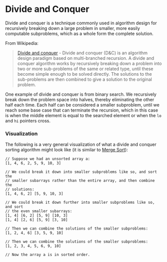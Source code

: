 # Divide and Conquer

Divide and conquer is a technique commonly used in algorithm design for 
recursively breaking down a large problem in smaller, more easily computable 
subproblems, which as a whole form the complete solution.

From Wikipedia:

> [Divide and conquer](https://en.wikipedia.org/wiki/Divide_and_conquer_algorithm) - 
Divide and conquer (D&C) is an algorithm design paradigm based on multi-branched 
recursion. A divide and conquer algorithm works by recursively breaking down a 
problem into two or more sub-problems of the same or related type, until these 
become simple enough to be solved directly. The solutions to the sub-problems 
are then combined to give a solution to the original problem.

One example of divide and conquer is from binary search. We recursively break 
down the problem space into halves, thereby eliminating the other half each
time. Each half can be considered a smaller subproblem, until we reach some 
base case that can terminate the recursion, which in this case is when the 
middle element is equal to the searched element or when the `lo` and `hi` 
pointers cross.

### Visualization

The following is a very general visualization of what a divide and conquer
sorting algorithm might look like (it is similar to [Merge Sort](/categories/algorithms/sorting/merge-sort)):

```
// Suppose we had an unsorted array a:
[1, 4, 6, 2, 5, 9, 10, 3]

// We could break it down into smaller subproblems like so, and sort the 
// smaller subarrays rather than the entire array, and then combine the 
// solutions:
[1, 4, 6, 2] [5, 9, 10, 3]

// We could break it down further into smaller subproblems like so, and sort 
// the even smaller subarrays:
[1, 4] [6, 2] [5, 9] [10, 3]
[1, 4] [2, 6] [5, 9] [3, 10]

// Then we can combine the solutions of the smaller subproblems:
[1, 2, 4, 6] [3, 5, 9, 10]

// Then we can combine the solutions of the smaller subproblems:
[1, 2, 3, 4, 5, 6, 9, 10]

// Now the array a is in sorted order.
```